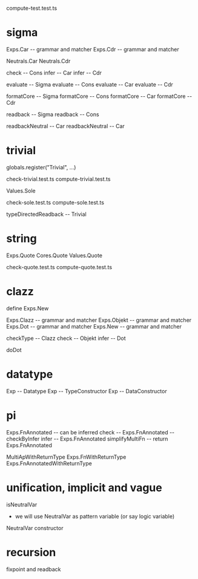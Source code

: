compute-test.test.ts

# sigma

Exps.Car -- grammar and matcher
Exps.Cdr -- grammar and matcher

Neutrals.Car
Neutrals.Cdr

check -- Cons
infer -- Car
infer -- Cdr

evaluate -- Sigma
evaluate -- Cons
evaluate -- Car
evaluate -- Cdr

formatCore -- Sigma
formatCore -- Cons
formatCore -- Car
formatCore -- Cdr

readback -- Sigma
readback -- Cons

readbackNeutral -- Car
readbackNeutral -- Car

# trivial

globals.register("Trivial", ...)

check-trivial.test.ts
compute-trivial.test.ts

Values.Sole

check-sole.test.ts
compute-sole.test.ts

typeDirectedReadback -- Trivial

# string

Exps.Quote
Cores.Quote
Values.Quote

check-quote.test.ts
compute-quote.test.ts

# clazz

define Exps.New

Exps.Clazz -- grammar and matcher
Exps.Objekt -- grammar and matcher
Exps.Dot -- grammar and matcher
Exps.New -- grammar and matcher

checkType -- Clazz
check -- Objekt
infer -- Dot

doDot

# datatype

Exp -- Datatype
Exp -- TypeConstructor
Exp -- DataConstructor

# pi

Exps.FnAnnotated -- can be inferred
check -- Exps.FnAnnotated -- checkByInfer
infer -- Exps.FnAnnotated
simplifyMultiFn -- return Exps.FnAnnotated

MultiApWithReturnType
Exps.FnWithReturnType
Exps.FnAnnotatedWithReturnType

# unification, implicit and vague

isNeutralVar

- we will use NeutralVar as pattern variable (or say logic variable)

NeutralVar constructor

# recursion

fixpoint and readback
